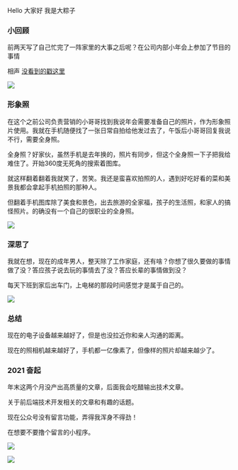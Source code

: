 Hello 大家好 我是大粽子

### 小回顾

前两天写了自己忙完了一阵家里的大事之后呢？在公司内部小年会上参加了节目的事情

相声 [没看到的戳这里](https://mp.weixin.qq.com/s/8ZbSFDO9luRLS83qjmwbdw) 

![](https://gitee.com/stivepeim/img4mk/raw/master/20210206232642.jpeg)

### 形象照

在这个之前公司负责营销的小哥哥找到我说年会需要准备自己的照片，作为形象照片使用。我就在手机随便找了一张日常自拍给他发过去了，午饭后小哥哥回复我说不行，需要全身照。

全身照？好家伙，虽然手机是去年换的，照片有同步，但这个全身照一下子把我给难住了。开始360度无死角的搜索着图库。

就这样翻着翻着我就笑了，苦笑。我还是蛮喜欢拍照的人，遇到好吃好看的菜和美景我都会拿起手机拍照的那种人。

但翻着手机图库除了美食和景色，出去旅游的全家福，孩子的生活照，和家人的搞怪照片。的确没有一个自己的很职业的全身照。

![](https://gitee.com/stivepeim/img4mk/raw/master/20210206232641.jpeg)

### 深思了

我就在想，现在的成年男人，整天除了工作家庭，还有啥？你想了很久要做的事情做了没？答应孩子说去玩的事情去了没？答应长辈的事情做到没？

每天下班到家后出车门，上电梯的那段时间感觉才是属于自己的。

![](https://gitee.com/stivepeim/img4mk/raw/master/20210206232628.jpeg)

### 总结

现在的电子设备越来越好了，但是也没拉近你和亲人沟通的距离。

现在的照相机越来越好了，手机都一亿像素了，但像样的照片却越来越少了。

### 2021 奋起

年末这两个月没产出高质量的文章，后面我会吃醋输出技术文章。

关于前后端技术开发相关的文章和有趣的话题。

现在公众号没有留言功能，弄得我浑身不得劲！

在想要不要撸个留言的小程序。

![](https://gitee.com/stivepeim/img4mk/raw/master/20201218232623.jpg)

![](https://gitee.com/stivepeim/img4mk/raw/master/20201226230441.gif)